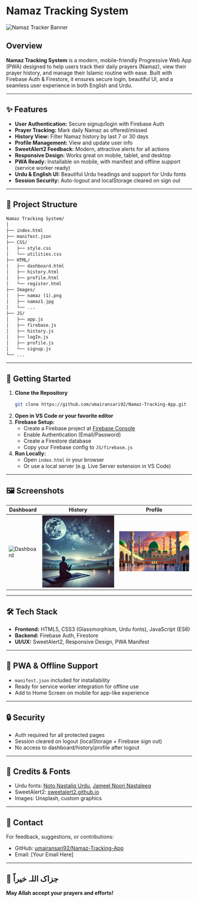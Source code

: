 # Namaz Tracking System

![Namaz Tracker Banner](Images/namaz5.jpg)

## Overview

**Namaz Tracking System** is a modern, mobile-friendly Progressive Web App (PWA) designed to help users track their daily prayers (Namaz), view their prayer history, and manage their Islamic routine with ease. Built with Firebase Auth & Firestore, it ensures secure login, beautiful UI, and a seamless user experience in both English and Urdu.

---

## ✨ Features

- **User Authentication:** Secure signup/login with Firebase Auth
- **Prayer Tracking:** Mark daily Namaz as offered/missed
- **History View:** Filter Namaz history by last 7 or 30 days
- **Profile Management:** View and update user info
- **SweetAlert2 Feedback:** Modern, attractive alerts for all actions
- **Responsive Design:** Works great on mobile, tablet, and desktop
- **PWA Ready:** Installable on mobile, with manifest and offline support (service worker ready)
- **Urdu & English UI:** Beautiful Urdu headings and support for Urdu fonts
- **Session Security:** Auto-logout and localStorage cleared on sign out

---

## 📂 Project Structure

```
Namaz Tracking System/
│
├── index.html
├── manifest.json
├── CSS/
│   ├── style.css
│   └── utilities.css
├── HTML/
│   ├── dashboard.html
│   ├── history.html
│   ├── profile.html
│   └── register.html
├── Images/
│   ├── namaz (1).png
│   ├── namaz1.jpg
│   └── ...
├── JS/
│   ├── app.js
│   ├── firebase.js
│   ├── history.js
│   ├── logIn.js
│   ├── profile.js
│   └── signup.js
└── ...
```

---

## 🚀 Getting Started

1. **Clone the Repository**
   ```bash
   git clone https://github.com/umairansari92/Namaz-Tracking-App.git
   ```
2. **Open in VS Code or your favorite editor**
3. **Firebase Setup:**
   - Create a Firebase project at [Firebase Console](https://console.firebase.google.com/)
   - Enable Authentication (Email/Password)
   - Create a Firestore database
   - Copy your Firebase config to `JS/firebase.js`
4. **Run Locally:**
   - Open `index.html` in your browser
   - Or use a local server (e.g. Live Server extension in VS Code)

---

## 🖼️ Screenshots

| Dashboard | History | Profile |
|-----------|---------|---------|
| ![Dashboard](Images/namaz1.jpg) | ![History](Images/namaz2.jpg) | ![Profile](Images/namaz3.jpg) |

---

## 🛠️ Tech Stack

- **Frontend:** HTML5, CSS3 (Glassmorphism, Urdu fonts), JavaScript (ES6)
- **Backend:** Firebase Auth, Firestore
- **UI/UX:** SweetAlert2, Responsive Design, PWA Manifest

---

## 📱 PWA & Offline Support

- `manifest.json` included for installability
- Ready for service worker integration for offline use
- Add to Home Screen on mobile for app-like experience

---

## 🔒 Security

- Auth required for all protected pages
- Session cleared on logout (localStorage + Firebase sign out)
- No access to dashboard/history/profile after logout

---

## 🙏 Credits & Fonts

- Urdu fonts: [Noto Nastaliq Urdu](https://fonts.google.com/specimen/Noto+Nastaliq+Urdu), [Jameel Noori Nastaleeq](https://www.fontmirror.com/jameel-noori-nastaleeq)
- SweetAlert2: [sweetalert2.github.io](https://sweetalert2.github.io/)
- Images: Unsplash, custom graphics

---

## 📧 Contact

For feedback, suggestions, or contributions:
- GitHub: [umairansari92/Namaz-Tracking-App](https://github.com/umairansari92/Namaz-Tracking-App)
- Email: [Your Email Here]

---

## 🕋 جزاک اللہ خیراً

**May Allah accept your prayers and efforts!**

